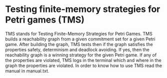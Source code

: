 # Testing finite-memory strategies for Petri games (TMS)
TMS stands for Testing Finite-Memory Strategies for Petri Games. TMS builds a reachability graph from a given commitment set for a given Petri game. After building the graph, TMS tests then if the graph satisfies the properties safety, determinism and deadlock avoiding. If yes, then the reachability graph is a winning strategy for the given Petri game. If any of the properties are violated, TMS logs in the terminal which and where in the graph the properties are violated. In order to know how to use TMS read the manual in manual.txt.
